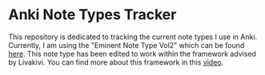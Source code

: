 # Anki Note Types Tracker

This repository is dedicated to tracking the current note types I use in Anki. Currently, I am using the "Eminent Note Type Vol2" which can be found [here](https://cademcniven.com/projects/notetype2/). This note type has been edited to work within the framework advised by Livakivi. You can find more about this framework in this [video](https://www.youtube.com/watch?v=QBcQJESGQvc&t=1125s).